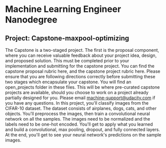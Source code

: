 # Machine Learning Engineer Nanodegree

## Project: Capstone-maxpool-optimizing

The Capstone is a two-staged project. The first is the proposal component, where you can receive valuable feedback about your project idea, design, and proposed solution. This must be completed prior to your implementation and submitting for the capstone project.
You can find the capstone proposal rubric here, and the capstone project rubric here. Please ensure that you are following directions correctly before submitting these two stages which encapsulate your capstone.
You will find an open_projects folder in these files. This will be where pre-curated capstone projects are available, should you choose to work on a project already partially designed for you.
Please email machine-support@udacity.com if you have any questions.
In this project, you'll classify images from the CIFAR-10 dataset. The dataset consists of airplanes, dogs, cats, and other objects. You'll preprocess the images, then train a convolutional neural network on all the samples. The images need to be normalized and the labels need to be one-hot encoded. You'll get to apply what you learned and build a convolutional, max pooling, dropout, and fully connected layers. At the end, you'll get to see your neural network's predictions on the sample images.
